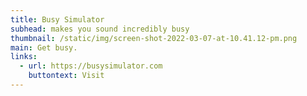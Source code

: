 ```yaml
---
title: Busy Simulator
subhead: makes you sound incredibly busy
thumbnail: /static/img/screen-shot-2022-03-07-at-10.41.12-pm.png
main: Get busy.
links:
  - url: https://busysimulator.com
    buttontext: Visit
---
```

